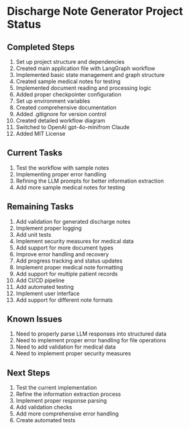 # Discharge Note Generator Project Status

## Completed Steps
1. Set up project structure and dependencies
2. Created main application file with LangGraph workflow
3. Implemented basic state management and graph structure
4. Created sample medical notes for testing
5. Implemented document reading and processing logic
6. Added proper checkpointer configuration
7. Set up environment variables
8. Created comprehensive documentation
9. Added .gitignore for version control
10. Created detailed workflow diagram
11. Switched to OpenAI gpt-4o-minifrom Claude
12. Added MIT License

## Current Tasks
1. Test the workflow with sample notes
2. Implementing proper error handling
3. Refining the LLM prompts for better information extraction
4. Add more sample medical notes for testing

## Remaining Tasks
1. Add validation for generated discharge notes
2. Implement proper logging
3. Add unit tests
4. Implement security measures for medical data
5. Add support for more document types
6. Improve error handling and recovery
7. Add progress tracking and status updates
8. Implement proper medical note formatting
9. Add support for multiple patient records
10. Add CI/CD pipeline
11. Add automated testing
12. Implement user interface
13. Add support for different note formats

## Known Issues
1. Need to properly parse LLM responses into structured data
2. Need to implement proper error handling for file operations
3. Need to add validation for medical data
4. Need to implement proper security measures

## Next Steps
1. Test the current implementation
2. Refine the information extraction process
3. Implement proper response parsing
4. Add validation checks
5. Add more comprehensive error handling
6. Create automated tests 